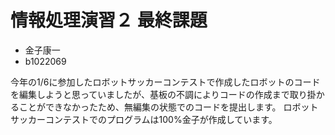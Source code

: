 # 情報処理演習２ 最終課題
- 金子康一
- b1022069

今年の1/6に参加したロボットサッカーコンテストで作成したロボットのコードを編集しようと思っていましたが、基板の不調によりコードの作成まで取り掛かることができなかったため、無編集の状態でのコードを提出します。
ロボットサッカーコンテストでのプログラムは100%金子が作成しています。
